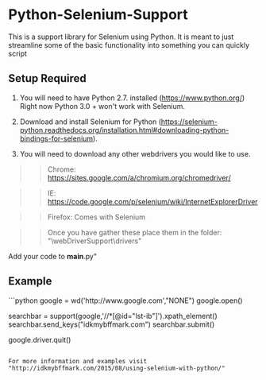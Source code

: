 <h1>Python-Selenium-Support</h1>

<p>
	This is a support library for Selenium using Python. It is meant to just streamline some of the basic functionality into something you can quickly script
</p>

<h2>Setup Required</h2>

1. You will need to have Python 2.7. installed (https://www.python.org/)  Right now Python 3.0 + won't work with Selenium.

2. Download and install Selenium for Python (https://selenium-python.readthedocs.org/installation.html#downloading-python-bindings-for-selenium).

3. You will need to download any other webdrivers you would like to use.  

>>Chrome: https://sites.google.com/a/chromium.org/chromedriver/

>>IE: https://code.google.com/p/selenium/wiki/InternetExplorerDriver

>>Firefox: Comes with Selenium

>>Once you have gather these place them in the folder:  "\webDriverSupport\drivers"

Add your code to __main__.py"

<h2> Example </h2>
```python
google = wd('http://www.google.com',"NONE")
google.open()

searchbar = support(google,'//*[@id="lst-ib"]').xpath_element()
searchbar.send_keys("idkmybffmark.com")
searchbar.submit()

google.driver.quit()
```

For more information and examples visit "http://idkmybffmark.com/2015/08/using-selenium-with-python/"